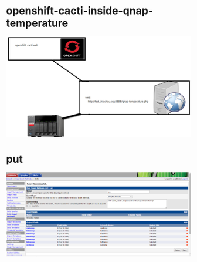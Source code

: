 # openshift-cacti-inside-qnap-temperature

![alt tag](https://github.com/chio-nzgft/openshift-cacti-inside-qnap-temperature/raw/master/p6.png)

# put 

![alt tag](https://github.com/chio-nzgft/openshift-cacti-inside-qnap-temperature/raw/master/p1.png)
